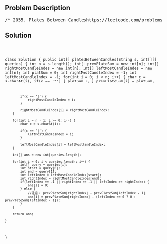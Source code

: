 <!--
<style>
  body { font-family: Arial, sans-serif; }
  .container { max-width: 700px; margin: 0 auto; padding: 10px; }
  .comment-block { background-color: #f9f9f9; padding: 10px; border-left: 5px solid #ccc; overflow-wrap: break-word; white-space: pre-wrap; }
  .code-block { background-color: #f4f4f4; padding: 10px; border: 1px solid #ddd; overflow-wrap: break-word; white-space: pre-wrap; }
</style>
-->

<div class='container'>
<h2>Problem Description</h2>
<div class='comment-block'>
<pre>
/* 2055. Plates Between Candleshttps://leetcode.com/problems/plates-between-candles/description/There is a long table with a line of plates and candles arranged on top ofit.You are given a 0-indexed string s consisting of characters '*' and '|'only,where a '*' represents a plate and a '|' represents a candle.You are also given a 0-indexed 2D integer array queries where queries[i] =[lefti, righti]denotes the substring s[lefti...righti] (inclusive). For each query, youneed to find thenumber of plates between candles that are in the substring. A plate isconsidered betweencandles if there is at least one candle to its left and at least one candleto its rightin the substring.For example, s = "||**||**|*", and a query [3, 8] denotes the substring"*||**|".The number of plates between candles in this substring is 2, as each of thetwo plateshas at least one candle in the substring to its left and right.Return an integer array answer where answer[i] is the answer to the ithquery.Example 1:Input: s = "**|**|***|", queries = [[2,5],[5,9]]Output: [2,3]Explanation:- queries[0] has two plates between candles.- queries[1] has three plates between candles.Example 2:Input: s = "***|**|*****|**||**|*", queries =[[1,17],[4,5],[14,17],[5,11],[15,16]]Output: [9,0,0,0,0]Explanation:- queries[0] has nine plates between candles.- The other queries have zero plates between candles.Constraints:3 <= s.length <= 105s consists of '*' and '|' characters.1 <= queries.length <= 105queries[i].length == 20 <= lefti <= righti < s.length*/</pre>
</div>

<h2>Solution</h2>
<div class='code-block'>
<pre><code class='language-java'>

class Solution {
    public int[] platesBetweenCandles(String s, int[][] queries) {
        int n = s.length();
        int[] prevPlateSum = new int[n];
        int[] rightMostCandleIndes = new int[n];
        int[] leftMostCandleIndes = new int[n];
        int platSum = 0;
        int rightMostCandleIndex = -1;
        int leftMostCandleIndex = -1;
        for(int i = 0; i < n; i++) {
            char c = s.charAt(i);
            if(c == '*') {
                platSum++;
            }
            prevPlateSum[i] = platSum;

            if(c == '|') {
                rightMostCandleIndex = i;
            }

            rightMostCandleIndes[i] = rightMostCandleIndex;
        }

        for(int i = n - 1; i >= 0; i--) {
            char c = s.charAt(i);

            if(c == '|') {
                leftMostCandleIndex = i;
            }
        
            leftMostCandleIndes[i] = leftMostCandleIndex;
        }

        int[] ans = new int[queries.length];

        for(int i = 0; i < queries.length; i++) {
            int[] query = queries[i];
            int start = query[0];
            int end = query[1];
            int leftIndex = leftMostCandleIndes[start];
            int rightIndex = rightMostCandleIndes[end];
            if(leftIndex == -1 || rightIndex == -1 || leftIndex >= rightIndex) {
                ans[i] = 0;
            } else {
                //注意： prevPlateSum[rightIndex] - prevPlateSum[leftIndex - 1]
                ans[i] = prevPlateSum[rightIndex] - (leftIndex == 0 ? 0 : prevPlateSum[leftIndex - 1]);
            }
        }

        return ans;
        
    }
}</code></pre>
</div>
</div>
